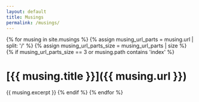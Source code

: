 ```yaml
---
layout: default
title: Musings
permalink: /musings/
---
```


{% for musing in site.musings %}
    {% assign musing_url_parts = musing.url | split: '/' %}
    {% assign musing_url_parts_size = musing_url_parts | size %}
    {% if musing_url_parts_size == 3 or musing.path contains 'index' %}
# [{{ musing.title }}]({{ musing.url }})
{{ musing.excerpt }}
    {% endif %}
{% endfor %}

